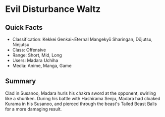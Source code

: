 # Evil Disturbance Waltz

## Quick Facts
- Classification: Kekkei Genkai~Eternal Mangekyō Sharingan, Dōjutsu, Ninjutsu
- Class: Offensive
- Range: Short, Mid, Long
- Users: Madara Uchiha
- Media: Anime, Manga, Game

## Summary
Clad in Susanoo, Madara hurls his chakra sword at the opponent, swirling like a shuriken. During his battle with Hashirama Senju, Madara had cloaked Kurama in his Susanoo, and pierced through the beast's Tailed Beast Balls for a more damaging result.

